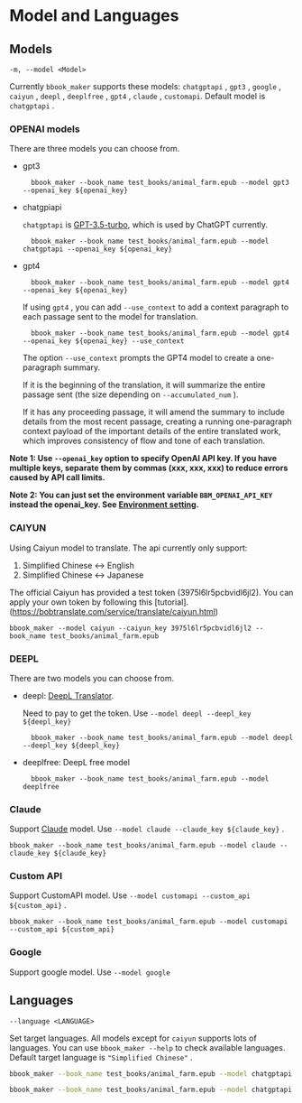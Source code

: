 # Model and Languages
## Models
`-m, --model <Model>` <br>

Currently `bbook_maker` supports these models: `chatgptapi` , `gpt3` , `google` , `caiyun` , `deepl` , `deeplfree` , `gpt4` , `claude` , `customapi`.
Default model is `chatgptapi` . 

### OPENAI models

There are three models you can choose from.

* gpt3

    

        bbook_maker --book_name test_books/animal_farm.epub --model gpt3 --openai_key ${openai_key}

    

* chatgpiapi


    `chatgptapi` is [GPT-3.5-turbo](https://openai.com/blog/introducing-chatgpt-and-whisper-apis), which is used by ChatGPT currently.

        bbook_maker --book_name test_books/animal_farm.epub --model chatgptapi --openai_key ${openai_key}

* gpt4

    

        bbook_maker --book_name test_books/animal_farm.epub --model gpt4 --openai_key ${openai_key}

    If using `gpt4` , you can add `--use_context` to add a context paragraph to each passage sent to the model for translation.

  

            
        bbook_maker --book_name test_books/animal_farm.epub --model gpt4 --openai_key ${openai_key} --use_context

    The option `--use_context` prompts the GPT4 model to create a one-paragraph summary. 

    

    If it is the beginning of the translation, it will summarize the entire passage sent (the size depending on `--accumulated_num` ).

    

    If it has any proceeding passage, it will amend the summary to include details from the most recent passage, creating a running one-paragraph context payload of the important details of the entire translated work, which improves consistency of flow and tone of each translation.

**Note 1: Use `--openai_key` option to specify OpenAI API key. If you have multiple keys, separate them by commas (xxx, xxx, xxx) to reduce errors caused by API call limits.**

**Note 2: You can just set the environment variable `BBM_OPENAI_API_KEY` instead the openai_key. See [Environment setting](settings.md).**

### CAIYUN 

Using Caiyun model to translate. The api currently only support: 

        

1. Simplified Chinese <-> English
2. Simplified Chinese <-> Japanese

The official Caiyun has provided a test token (3975l6lr5pcbvidl6jl2). You can apply your own token by following this [tutorial].(https://bobtranslate.com/service/translate/caiyun.html)

            
    bbook_maker --model caiyun --caiyun_key 3975l6lr5pcbvidl6jl2 --book_name test_books/animal_farm.epub

### DEEPL

There are two models you can choose from.

    

* deepl: [DeepL Translator](https://rapidapi.com/splintPRO/api/dpl-translator). <br>

    

    Need to pay to get the token. Use `--model deepl --deepl_key ${deepl_key}`

        

        bbook_maker --book_name test_books/animal_farm.epub --model deepl --deepl_key ${deepl_key}

        

* deeplfree: DeepL free model

        

        bbook_maker --book_name test_books/animal_farm.epub --model deeplfree

### Claude

Support [Claude](https://console.anthropic.com/docs) model. Use `--model claude --claude_key ${claude_key}` .

    bbook_maker --book_name test_books/animal_farm.epub --model claude --claude_key ${claude_key}
            

### Custom API
Support CustomAPI model. Use `--model customapi --custom_api ${custom_api}` .

    bbook_maker --book_name test_books/animal_farm.epub --model customapi --custom_api ${custom_api}  

### Google

Support google model. Use `--model google`

## Languages
`--language <LANGUAGE>` <br>

Set target languages. All models except for `caiyun` supports lots of languages. You can use `bbook_maker --help` to check available languages. Default target language is `"Simplified Chinese"` .

```sh
bbook_maker --book_name test_books/animal_farm.epub --model chatgptapi --openai_key ${openai_key} --language ja
```

```sh
bbook_maker --book_name test_books/animal_farm.epub --model chatgptapi --openai_key ${openai_key} --language "Simplified Chinese"
```